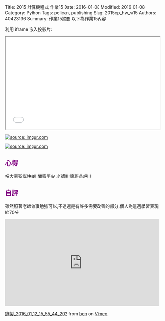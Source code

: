 Title: 2015 計算機程式 作業15
Date: 2016-01-08
Modified: 2016-01-08
Category: Python
Tags: pelican, publishing
Slug: 2015cp_hw_w15
Authors: 40423136
Summary: 作業15摘要
以下為作業15內容

利用 iframe 嵌入投影片:

<iframe src="w15.html" width="500" height="300"></iframe>

<a href="http://imgur.com/f7JfTiC"><img src="http://i.imgur.com/f7JfTiC.png" title="source: imgur.com" /></a>

<a href="http://imgur.com/VBwOXPD"><img src="http://i.imgur.com/VBwOXPD.png" title="source: imgur.com" /></a>



<font color=purple>心得 </font>
--------------------------------------------
祝大家聖誕快樂!!闔家平安
老師!!!!讓我過吧!!!

<font color=purple>自評 </font>
--------------------------------------------
雖然照著老師做事勉強可以,不過還是有許多需要改善的部分,個人對這週學習表現給70分


<iframe src="https://player.vimeo.com/video/151488223" width="500" height="281" frameborder="0" webkitallowfullscreen mozallowfullscreen allowfullscreen></iframe> <p><a href="https://vimeo.com/151488223">錄製_2016_01_12_15_55_44_202</a> from <a href="https://vimeo.com/user47741345">ben</a> on <a href="https://vimeo.com">Vimeo</a>.</p>
